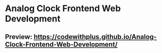 # Analog Clock Frontend Web Development

## Preview: https://codewithplus.github.io/Analog-Clock-Frontend-Web-Development/
